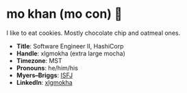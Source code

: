 # mo khan (mo con) 🍪

I like to eat cookies. Mostly chocolate chip and oatmeal ones.

- **Title**: Software Engineer II, HashiCorp
- **Handle**: xlgmokha (extra large mocha)
- **Timezone**: MST
- **Pronouns**: he/him/his
- **Myers–Briggs**: [ISFJ](https://www.16personalities.com/isfj-personality)
- **LinkedIn**: [xlgmokha](https://www.linkedin.com/in/xlgmokha/)
